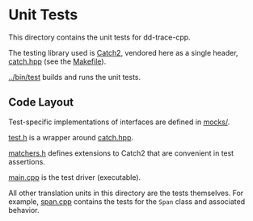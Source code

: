 Unit Tests
==========
This directory contains the unit tests for dd-trace-cpp.

The testing library used is [Catch2][1], vendored here as a single header,
[catch.hpp](catch.cpp) (see the [Makefile](Makefile)).

[../bin/test](../bin/test) builds and runs the unit tests.

Code Layout
-----------
Test-specific implementations of interfaces are defined in [mocks/](mocks).

[test.h](test.h) is a wrapper around [catch.hpp](catch.hpp).

[matchers.h](matchers.h) defines extensions to Catch2 that are convenient in
test assertions.

[main.cpp](main.cpp) is the test driver (executable).

All other translation units in this directory are the tests themselves.  For
example, [span.cpp](span.cpp) contains the tests for the `Span` class and
associated behavior.

[1]: https://github.com/catchorg/Catch2/tree/v2.x
